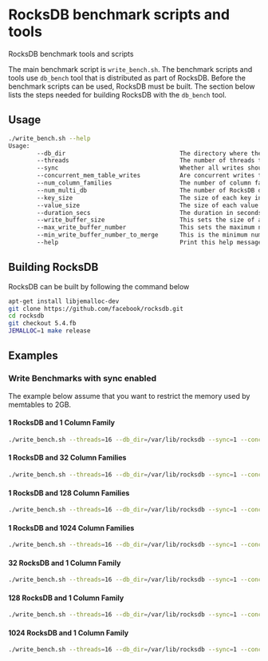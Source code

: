 # RocksDB benchmark scripts and tools
RocksDB benchmark tools and scripts

The main benchmark script is `write_bench.sh`. The benchmark scripts and tools use `db_bench` tool that is distributed as part of RocksDB. Before the benchmark scripts can be used, RocksDB must be built. The section below lists the steps needed for building RocksDB with the `db_bench` tool.

## Usage

```bash
./write_bench.sh --help
Usage:
        --db_dir                                The directory where the database files will be created
        --threads                               The number of threads that will be used to run the workload concurrently
        --sync                                  Whether all writes should be synced to disk
        --concurrent_mem_table_writes           Are concurrent writes to memtable allowed
        --num_column_families                   The number of column families to use store the dataset
        --num_multi_db                          The number of RocksDB database instances to use to store the dataset
        --key_size                              The size of each key in bytes
        --value_size                            The size of each value in bytes
        --duration_secs                         The duration in seconds of the benchmark run
        --write_buffer_size                     This sets the size of a single memtable
        --max_write_buffer_number               This sets the maximum number of memtables
        --min_write_buffer_number_to_merge      This is the minimum number of memtables to be merged before flushing to storage
        --help                                  Print this help message
```

## Building RocksDB
RocksDB can be built by following the command below

```bash
apt-get install libjemalloc-dev
git clone https://github.com/facebook/rocksdb.git
cd rocksdb
git checkout 5.4.fb
JEMALLOC=1 make release
```

## Examples

### Write Benchmarks with sync enabled
The example below assume that you want to restrict the memory used by memtables to 2GB.

#### 1 RocksDB and 1 Column Family
```bash
./write_bench.sh --threads=16 --db_dir=/var/lib/rocksdb --sync=1 --concurrent_mem_table_writes=1  --key_size=64 --value_size=1024 --write_buffer_size=134217728 --max_write_buffer_number=16 --min_write_buffer_number_to_merge=1 --num_column_families=1 --num_multi_db=0 --duration_secs=3600
```

#### 1 RocksDB and 32 Column Families
```bash
./write_bench.sh --threads=16 --db_dir=/var/lib/rocksdb --sync=1 --concurrent_mem_table_writes=1  --key_size=64 --value_size=1024 --write_buffer_size=16777216 --max_write_buffer_number=4 --min_write_buffer_number_to_merge=1 --num_column_families=32 --num_multi_db=0 --duration_secs=3600
```

#### 1 RocksDB and 128 Column Families
```bash
./write_bench.sh --threads=16 --db_dir=/var/lib/rocksdb --sync=1 --concurrent_mem_table_writes=1  --key_size=64 --value_size=1024 --write_buffer_size=4194304 --max_write_buffer_number=4 --min_write_buffer_number_to_merge=1 --num_column_families=128 --num_multi_db=0 --duration_secs=3600
```

#### 1 RocksDB and 1024 Column Families
```bash
./write_bench.sh --threads=16 --db_dir=/var/lib/rocksdb --sync=1 --concurrent_mem_table_writes=1  --key_size=64 --value_size=1024 --write_buffer_size=524288 --max_write_buffer_number=4 --min_write_buffer_number_to_merge=1 --num_column_families=1024 --num_multi_db=0 --duration_secs=3600
```

#### 32 RocksDB and 1 Column Family
```bash
./write_bench.sh --threads=16 --db_dir=/var/lib/rocksdb --sync=1 --concurrent_mem_table_writes=1  --key_size=64 --value_size=1024 --write_buffer_size=16777216 --max_write_buffer_number=4 --min_write_buffer_number_to_merge=1 --num_column_families=1 --num_multi_db=32 --duration_secs=3600
```

#### 128 RocksDB and 1 Column Family
```bash
./write_bench.sh --threads=16 --db_dir=/var/lib/rocksdb --sync=1 --concurrent_mem_table_writes=1  --key_size=64 --value_size=1024 --write_buffer_size=4194304 --max_write_buffer_number=4 --min_write_buffer_number_to_merge=1 --num_column_families=1 --num_multi_db=128 --duration_secs=3600
```

#### 1024 RocksDB and 1 Column Family
```bash
./write_bench.sh --threads=16 --db_dir=/var/lib/rocksdb --sync=1 --concurrent_mem_table_writes=1  --key_size=64 --value_size=1024 --write_buffer_size=524288 --max_write_buffer_number=4 --min_write_buffer_number_to_merge=1 --num_column_families=1 --num_multi_db=1024 --duration_secs=3600
```
